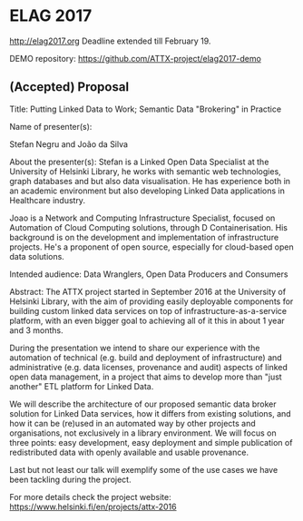 # ELAG 2017

http://elag2017.org Deadline extended till February 19.

DEMO repository: https://github.com/ATTX-project/elag2017-demo

## (Accepted) Proposal

Title:
Putting Linked Data to Work; Semantic Data "Brokering" in Practice

Name of presenter(s):

Stefan Negru and João da Silva

About the presenter(s):
Stefan is a Linked Open Data Specialist at the University of Helsinki Library, he works with semantic web technologies, graph databases and but also data visualisation. He has experience both in an academic environment but also developing Linked Data applications in Healthcare industry.

Joao is a Network and Computing Infrastructure Specialist, focused on Automation of Cloud Computing solutions, through D Containerisation. His background is on the development and implementation of infrastructure projects. He's a proponent of open source, especially for cloud-based open data solutions.

Intended audience:
Data Wranglers, Open Data Producers and Consumers

Abstract:
The ATTX project started in September 2016 at the University of Helsinki Library, with the aim of providing easily deployable components for building custom linked data services on top of infrastructure-as-a-service platform, with an even bigger goal to achieving all of it this in about 1 year and 3 months.

During the presentation we intend to share our experience with the automation of technical (e.g. build and deployment of infrastructure) and administrative (e.g. data licenses, provenance and audit) aspects of linked open data management, in a project that aims to develop more than "just another" ETL platform for Linked Data.

We will describe the architecture of our proposed semantic data broker solution for Linked Data services, how it differs from existing solutions, and how it can be (re)used in an automated way by other projects and organisations, not exclusively in a library environment. We will focus on three points: easy development, easy deployment and simple publication of redistributed data with openly available and usable provenance.

Last but not least our talk will exemplify some of the use cases we have been tackling during the project.

For more details check the project website: https://www.helsinki.fi/en/projects/attx-2016
